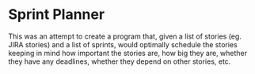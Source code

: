 # Sprint Planner

This was an attempt to create a program that, given a list of stories (eg. JIRA stories) and a list of sprints, would optimally schedule the stories keeping in mind how important the stories are, how big they are, whether they have any deadlines, whether they depend on other stories, etc.
